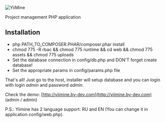 ![YiiMine](https://github.com/neo-classic/yiimine/raw/dev/web/uploads/logo/YiiMine_logo_small.png)

Project management PHP application

## Installation

* php PATH_TO_COMPOSER.PHAR/composer.phar install
* chmod 775 -R rbac && chmod 775 runtime && cd web && chmod 775 assets && chmod 775 uploads
* Set the database connection in config/db.php and DON'T forget create database!
* Set the appropriate params in config/params.php file

That's all! Just go to the host, installer will setup database and you can login with login *admin* and password *admin*.

Check the demo: [http://yiimine.by-dev.com](http://yiimine.by-dev.com) (admin / admin)

P.S.: Yiimine has 2 language support: RU and EN (You can change it in application config/web.php).
